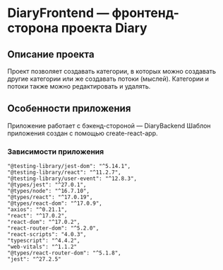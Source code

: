 # DiaryFrontend — фронтенд-сторона проекта Diary

## Описание проекта

Проект позволяет создавать категории, в которых можно создавать другие категории или же создавать потоки (мыслей).
Категории и потоки также можно редактировать и удалять.

## Особенности приложения

Приложение работает с бэкенд-стороной — DiaryBackend
Шаблон приложения создан с помощью create-react-app.

### Зависимости приложения

    "@testing-library/jest-dom": "^5.14.1",
    "@testing-library/react": "^11.2.7",
    "@testing-library/user-event": "^12.8.3",
    "@types/jest": "^27.0.1",
    "@types/node": "^16.7.10",
    "@types/react": "^17.0.19",
    "@types/react-dom": "^17.0.9",
    "axios": "^0.21.1",
    "react": "^17.0.2",
    "react-dom": "^17.0.2",
    "react-router-dom": "^5.2.0",
    "react-scripts": "4.0.3",
    "typescript": "^4.4.2",
    "web-vitals": "^1.1.2"
    "@types/react-router-dom": "^5.1.8",
    "jest": "^27.2.5"
